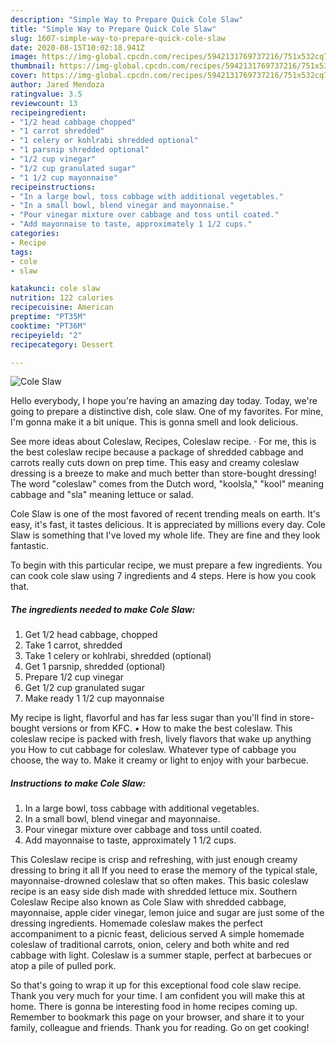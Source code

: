 ```yaml
---
description: "Simple Way to Prepare Quick Cole Slaw"
title: "Simple Way to Prepare Quick Cole Slaw"
slug: 1607-simple-way-to-prepare-quick-cole-slaw
date: 2020-08-15T10:02:18.941Z
image: https://img-global.cpcdn.com/recipes/5942131769737216/751x532cq70/cole-slaw-recipe-main-photo.jpg
thumbnail: https://img-global.cpcdn.com/recipes/5942131769737216/751x532cq70/cole-slaw-recipe-main-photo.jpg
cover: https://img-global.cpcdn.com/recipes/5942131769737216/751x532cq70/cole-slaw-recipe-main-photo.jpg
author: Jared Mendoza
ratingvalue: 3.5
reviewcount: 13
recipeingredient:
- "1/2 head cabbage chopped"
- "1 carrot shredded"
- "1 celery or kohlrabi shredded optional"
- "1 parsnip shredded optional"
- "1/2 cup vinegar"
- "1/2 cup granulated sugar"
- "1 1/2 cup mayonnaise"
recipeinstructions:
- "In a large bowl, toss cabbage with additional vegetables."
- "In a small bowl, blend vinegar and mayonnaise."
- "Pour vinegar mixture over cabbage and toss until coated."
- "Add mayonnaise to taste, approximately 1 1/2 cups."
categories:
- Recipe
tags:
- cole
- slaw

katakunci: cole slaw 
nutrition: 122 calories
recipecuisine: American
preptime: "PT35M"
cooktime: "PT36M"
recipeyield: "2"
recipecategory: Dessert

---
```



![Cole Slaw](https://img-global.cpcdn.com/recipes/5942131769737216/751x532cq70/cole-slaw-recipe-main-photo.jpg)

Hello everybody, I hope you're having an amazing day today. Today, we're going to prepare a distinctive dish, cole slaw. One of my favorites. For mine, I'm gonna make it a bit unique. This is gonna smell and look delicious.

See more ideas about Coleslaw, Recipes, Coleslaw recipe. · For me, this is the best coleslaw recipe because a package of shredded cabbage and carrots really cuts down on prep time. This easy and creamy coleslaw dressing is a breeze to make and much better than store-bought dressing! The word &#34;coleslaw&#34; comes from the Dutch word, &#34;koolsla,&#34; &#34;kool&#34; meaning cabbage and &#34;sla&#34; meaning lettuce or salad.

Cole Slaw is one of the most favored of recent trending meals on earth. It's easy, it's fast, it tastes delicious. It is appreciated by millions every day. Cole Slaw is something that I've loved my whole life. They are fine and they look fantastic.


To begin with this particular recipe, we must prepare a few ingredients. You can cook cole slaw using 7 ingredients and 4 steps. Here is how you cook that.

<!--inarticleads1-->

##### The ingredients needed to make Cole Slaw:

1. Get 1/2 head cabbage, chopped
1. Take 1 carrot, shredded
1. Take 1 celery or kohlrabi, shredded (optional)
1. Get 1 parsnip, shredded (optional)
1. Prepare 1/2 cup vinegar
1. Get 1/2 cup granulated sugar
1. Make ready 1 1/2 cup mayonnaise


My recipe is light, flavorful and has far less sugar than you&#39;ll find in store-bought versions or from KFC. • How to make the best coleslaw. This coleslaw recipe is packed with fresh, lively flavors that wake up anything you How to cut cabbage for coleslaw. Whatever type of cabbage you choose, the way to. Make it creamy or light to enjoy with your barbecue. 

<!--inarticleads2-->

##### Instructions to make Cole Slaw:

1. In a large bowl, toss cabbage with additional vegetables.
1. In a small bowl, blend vinegar and mayonnaise.
1. Pour vinegar mixture over cabbage and toss until coated.
1. Add mayonnaise to taste, approximately 1 1/2 cups.


This Coleslaw recipe is crisp and refreshing, with just enough creamy dressing to bring it all If you need to erase the memory of the typical stale, mayonnaise-drowned coleslaw that so often makes. This basic coleslaw recipe is an easy side dish made with shredded lettuce mix. Southern Coleslaw Recipe also known as Cole Slaw with shredded cabbage, mayonnaise, apple cider vinegar, lemon juice and sugar are just some of the dressing ingredients. Homemade coleslaw makes the perfect accompaniment to a picnic feast, delicious served A simple homemade coleslaw of traditional carrots, onion, celery and both white and red cabbage with light. Coleslaw is a summer staple, perfect at barbecues or atop a pile of pulled pork. 

So that's going to wrap it up for this exceptional food cole slaw recipe. Thank you very much for your time. I am confident you will make this at home. There is gonna be interesting food in home recipes coming up. Remember to bookmark this page on your browser, and share it to your family, colleague and friends. Thank you for reading. Go on get cooking!

